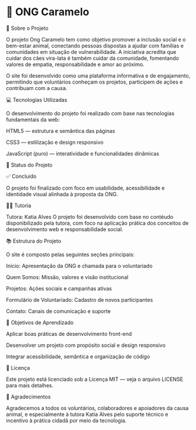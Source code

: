 # 🐾 ONG Caramelo
📖 Sobre o Projeto

O projeto Ong Caramelo tem como objetivo promover a inclusão social e o bem-estar animal, conectando pessoas dispostas a ajudar com famílias e comunidades em situação de vulnerabilidade.
A iniciativa acredita que cuidar dos cães vira-lata é também cuidar da comunidade, fomentando valores de empatia, responsabilidade e amor ao próximo.

O site foi desenvolvido como uma plataforma informativa e de engajamento, permitindo que voluntários conheçam os projetos, participem de ações e contribuam com a causa.

💻 Tecnologias Utilizadas

O desenvolvimento do projeto foi realizado com base nas tecnologias fundamentais da web:

HTML5 — estrutura e semântica das páginas

CSS3 — estilização e design responsivo

JavaScript (puro) — interatividade e funcionalidades dinâmicas

🚀 Status do Projeto

✅ Concluído

O projeto foi finalizado com foco em usabilidade, acessibilidade e identidade visual alinhada à proposta da ONG.

👩‍🏫 Tutoria

Tutora: Katia Alves
O projeto foi desenvolvido com base no contéudo disponibilizado pela tutora, com foco na aplicação prática dos conceitos de desenvolvimento web e responsabilidade social.

📚 Estrutura do Projeto

O site é composto pelas seguintes seções principais:

Início: Apresentação da ONG e chamada para o voluntariado

Quem Somos: Missão, valores e visão institucional

Projetos: Ações sociais e campanhas ativas

Formulário de Voluntariado: Cadastro de novos participantes

Contato: Canais de comunicação e suporte

🧩 Objetivos de Aprendizado

Aplicar boas práticas de desenvolvimento front-end

Desenvolver um projeto com propósito social e design responsivo

Integrar acessibilidade, semântica e organização de código

📄 Licença

Este projeto está licenciado sob a Licença MIT — veja o arquivo LICENSE
 para mais detalhes.

💛 Agradecimentos

Agradecemos a todos os voluntários, colaboradores e apoiadores da causa animal, e especialmente à tutora Katia Alves pelo suporte técnico e incentivo à prática cidadã por meio da tecnologia.
